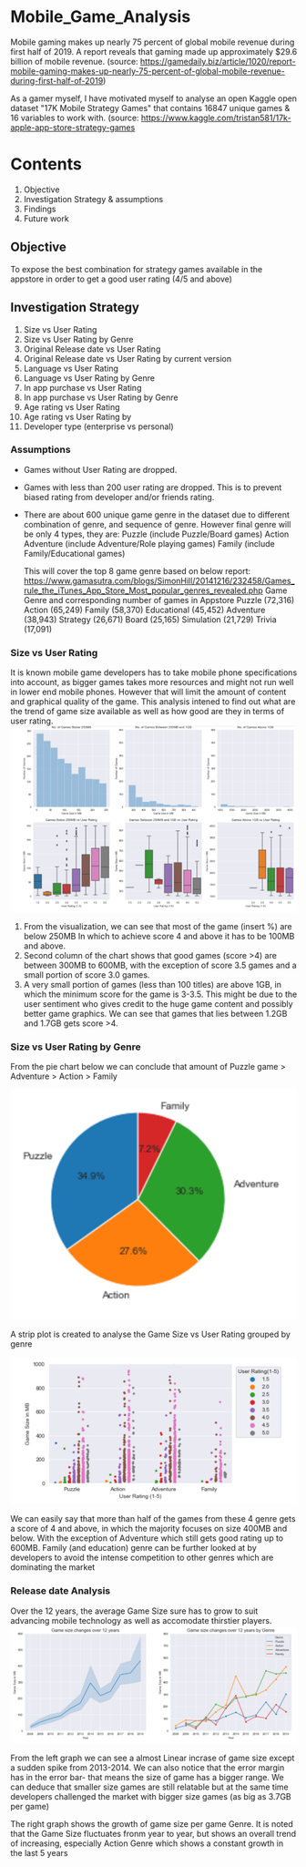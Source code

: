 # Mobile_Game_Analysis
Mobile gaming makes up nearly 75 percent of global mobile revenue during first half of 2019. A report reveals that gaming made up approximately $29.6 billion of mobile revenue. (source: https://gamedaily.biz/article/1020/report-mobile-gaming-makes-up-nearly-75-percent-of-global-mobile-revenue-during-first-half-of-2019)

As a gamer myself, I have motivated myself to analyse an open Kaggle open dataset "17K Mobile Strategy Games" that contains 16847 unique games & 16 variables to work with. (source: https://www.kaggle.com/tristan581/17k-apple-app-store-strategy-games

# Contents
1. Objective
2. Investigation Strategy & assumptions
3. Findings
4. Future work


## Objective
To expose the best combination for strategy games available in the appstore in order to get a good user rating (4/5 and above)

## Investigation Strategy
1. Size vs User Rating
2. Size vs User Rating by Genre
3. Original Release date vs User Rating
4. Original Release date vs User Rating by current version
5. Language vs User Rating
6. Language vs User Rating by Genre
7. In app purchase vs User Rating
8. In app purchase vs User Rating by Genre
9. Age rating vs User Rating
10. Age rating vs User Rating by 
11. Developer type (enterprise vs personal)

### Assumptions
- Games without User Rating are dropped.
- Games with less than 200 user rating are dropped. This is to prevent biased rating from developer and/or friends rating.
- There are about 600 unique game genre in the dataset due to different combination of genre, and sequence of genre. 
  However final genre will be only 4 types, they are:
  Puzzle (include Puzzle/Board games)
  Action 
  Adventure (include Adventure/Role playing games)
  Family (include Family/Educational games)
  
  This will cover the top 8 game genre based on below report:
  https://www.gamasutra.com/blogs/SimonHill/20141216/232458/Games_rule_the_iTunes_App_Store_Most_popular_genres_revealed.php
Game Genre and corresponding number of games in Appstore 
Puzzle (72,316)
Action (65,249)
Family (58,370)
Educational (45,452)
Adventure (38,943)
Strategy (26,671)
Board (25,165)
Simulation (21,729)
Trivia (17,091)

### Size vs User Rating
It is known mobile game developers has to take mobile phone specifications into account, as bigger games takes more resources and might not run well in lower end mobile phones. However that will limit the amount of content and graphical quality of the game.
This analysis intened to find out what are the trend of game size available as well as how good are they in terms of user rating.
![alt text](https://github.com/hkhoi/Mobile_Game_Analysis/blob/master/Image/01%20Size%20vs%20UR.PNG)

1. From the visualization, we can see that most of the game (insert %) are below 250MB
In which to achieve score 4 and above it has to be 100MB and above. 
2. Second column of the chart shows that good games (score >4) are between 300MB to 600MB, with the exception of score 3.5 games and a small portion of score 3.0 games.
3. A very small portion of games (less than 100 titles) are above 1GB, in which the minimum score for the game is 3-3.5. This might be due to the user sentiment who gives credit to the huge game content and possibly better game graphics.
We can see that games that lies between 1.2GB and 1.7GB gets score >4.

### Size vs User Rating by Genre
From the pie chart below we can conclude that amount of Puzzle game > Adventure > Action > Family

![alt text](https://github.com/hkhoi/Mobile_Game_Analysis/blob/master/Image/04%20Genre%20Pie%20Chart.PNG)

A strip plot is created to analyse the Game Size vs User Rating grouped by genre

![alt text](https://github.com/hkhoi/Mobile_Game_Analysis/blob/master/Image/03%20Game%20Size%20vs%20Genre%20by%20Rating.PNG)

We can easily say that more than half of the games from these 4 genre gets a score of 4 and above, in which the majority focuses on size 400MB and below. With the exception of Adventure which still gets good rating up to 600MB. Family (and education) genre can be further looked at by developers to avoid the intense competition to other genres which are dominating the market

### Release date Analysis
Over the 12 years, the average Game Size sure has to grow to suit advancing mobile technology as well as accomodate thirstier players.
 ![alt text](https://github.com/hkhoi/Mobile_Game_Analysis/blob/master/Image/05%20Game%20Size%20changes%20over%2012%20years.PNG)

From the left graph we can see a almost Linear incrase of game size except a sudden spike from 2013-2014. We can also notice that the error margin has in the error bar- that means the size of game has a bigger range. We can deduce that smaller size games are still relatable but at the same time developers challenged the market with bigger size games (as big as 3.7GB per game)

The right graph shows the growth of game size per game Genre. It is noted that the Game Size fluctuates fronm year to year, but shows 
an overall trend of increasing, especially Action Genre which shows a constant growth in the last 5 years
 
